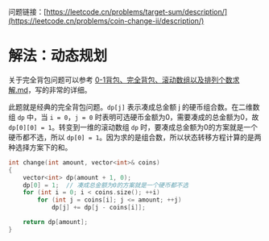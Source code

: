 问题链接：[https://leetcode.cn/problems/target-sum/description/](https://leetcode.cn/problems/coin-change-ii/description/)

# 解法：动态规划

关于完全背包问题可以参考 [0-1背包、完全背包、滚动数组以及排列个数求解.md](https://github.com/SakuraMayAi/Tricks-of-Programming/blob/main/Data%20Structure/0-1%E8%83%8C%E5%8C%85%E3%80%81%E5%AE%8C%E5%85%A8%E8%83%8C%E5%8C%85%E3%80%81%E6%BB%9A%E5%8A%A8%E6%95%B0%E7%BB%84%E4%BB%A5%E5%8F%8A%E6%8E%92%E5%88%97%E4%B8%AA%E6%95%B0%E6%B1%82%E8%A7%A3.md)，写的非常的详细。

此题就是经典的完全背包问题。`dp[j]` 表示凑成总金额 j 的硬币组合数。在二维数组 `dp` 中，当 `i = 0`，`j = 0` 时表明可选硬币金额为0，需要凑成的总金额为0，故 `dp[0][0] = 1`。转变到一维的滚动数组 `dp` 时，要凑成总金额为0的方案就是一个硬币都不选，所以 `dp[0] = 1`。因为求的是组合数，所以状态转移方程计算的是两种选择方案下的和。

```cpp
int change(int amount, vector<int>& coins)
{
    vector<int> dp(amount + 1, 0);
    dp[0] = 1;	// 凑成总金额为0的方案就是一个硬币都不选
    for (int i = 0; i < coins.size(); ++i)
        for (int j = coins[i]; j <= amount; ++j)
            dp[j] += dp[j - coins[i]];

    return dp[amount];
}
```
